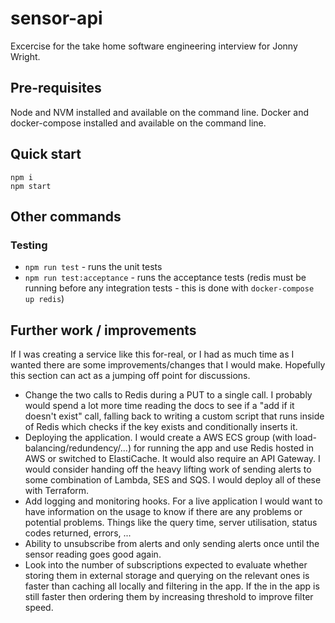 # sensor-api

Excercise for the take home software engineering interview for Jonny Wright.

## Pre-requisites

Node and NVM installed and available on the command line. Docker and docker-compose installed and available on the command line.

## Quick start

```
npm i
npm start
```

## Other commands

### Testing

- `npm run test` - runs the unit tests
- `npm run test:acceptance` - runs the acceptance tests (redis must be running before any integration tests - this is done with `docker-compose up redis`)

## Further work / improvements

If I was creating a service like this for-real, or I had as much time as I wanted there are some improvements/changes that I would make. Hopefully this section can act as a jumping off point for discussions.

- Change the two calls to Redis during a PUT to a single call. I probably would spend a lot more time reading the docs to see if a "add if it doesn't exist" call, falling back to writing a custom script that runs inside of Redis which checks if the key exists and conditionally inserts it.
- Deploying the application. I would create a AWS ECS group (with load-balancing/redundency/...) for running the app and use Redis hosted in AWS or switched to ElastiCache. It would also require an API Gateway. I would consider handing off the heavy lifting work of sending alerts to some combination of Lambda, SES and SQS. I would deploy all of these with Terraform.
- Add logging and monitoring hooks. For a live application I would want to have information on the usage to know if there are any problems or potential problems. Things like the query time, server utilisation, status codes returned, errors, ...
- Ability to unsubscribe from alerts and only sending alerts once until the sensor reading goes good again.
- Look into the number of subscriptions expected to evaluate whether storing them in external storage and querying on the relevant ones is faster than caching all locally and filtering in the app. If the in the app is still faster then ordering them by increasing threshold to improve filter speed.
